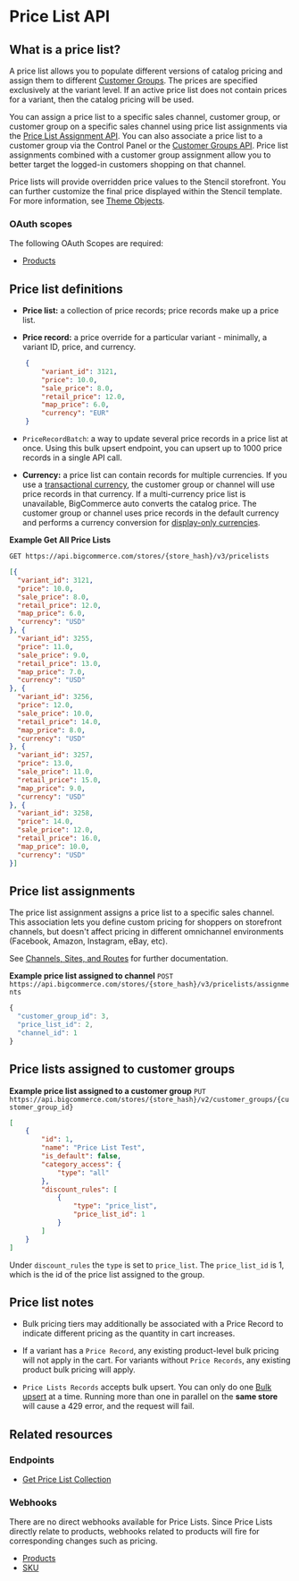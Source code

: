 # Price List API


## What is a price list?


A price list allows you to populate different versions of catalog pricing and assign them to different [Customer Groups](/api-reference/customer-subscribers/customers-api). The prices are specified exclusively at the variant level. If an active price list does not contain prices for a variant, then the catalog pricing will be used. 

You can assign a price list to a specific sales channel, customer group, or customer group on a specific sales channel using price list assignments via the [Price List Assignment API](https://developer.bigcommerce.com/api-reference/store-management/price-lists/price-lists-assignments/createpricelistassignments). You can also associate a price list to a customer group via the Control Panel or the [Customer Groups API](/api-reference/store-management/customers-v2). Price list assignments combined with a customer group assignment allow you to better target the logged-in customers shopping on that channel.

Price lists will provide overridden price values to the Stencil storefront. You can further customize the final price displayed within the Stencil template. For more information, see [Theme Objects](/stencil-docs/reference-docs/global-objects-and-properties).


### OAuth scopes
The following OAuth Scopes are required:
* [Products](/api-docs/getting-started/basics/authentication#authentication_oauth-scopes)

## Price list definitions

- **Price list:** a collection of price records; price records make up a price list.

- **Price record:** a price override for a particular variant - minimally, a variant ID, price, and currency.


```json
	{
		"variant_id": 3121,
		"price": 10.0,
		"sale_price": 8.0,
		"retail_price": 12.0,
		"map_price": 6.0,
		"currency": "EUR"
	}
```


- `PriceRecordBatch`: a way to update several price records in a price list at once. Using this bulk upsert endpoint, you can upsert up to 1000 price records in a single API call.

- **Currency:** a price list can contain records for multiple currencies. If you use a [transactional currency](/api-docs/multi-currency/guide/introduction#display-vs-transactional), the customer group or channel will use price records in that currency. If a multi-currency price list is unavailable, BigCommerce auto converts the catalog price. The customer group or channel uses price records in the default currency and performs a currency conversion for [display-only currencies](/api-docs/multi-currency/guide/introduction#display-vs-transactional).


<!--
title: "Example Price List"
subtitle: ""
lineNumbers: true
-->

**Example Get All Price Lists**

`GET https://api.bigcommerce.com/stores/{store_hash}/v3/pricelists`

```json
[{
  "variant_id": 3121,
  "price": 10.0,
  "sale_price": 8.0,
  "retail_price": 12.0,
  "map_price": 6.0,
  "currency": "USD"
}, {
  "variant_id": 3255,
  "price": 11.0,
  "sale_price": 9.0,
  "retail_price": 13.0,
  "map_price": 7.0,
  "currency": "USD"
}, {
  "variant_id": 3256,
  "price": 12.0,
  "sale_price": 10.0,
  "retail_price": 14.0,
  "map_price": 8.0,
  "currency": "USD"
}, {
  "variant_id": 3257,
  "price": 13.0,
  "sale_price": 11.0,
  "retail_price": 15.0,
  "map_price": 9.0,
  "currency": "USD"
}, {
  "variant_id": 3258,
  "price": 14.0,
  "sale_price": 12.0,
  "retail_price": 16.0,
  "map_price": 10.0,
  "currency": "USD"
}]
```


## Price list assignments

The price list assignment assigns a price list to a specific sales channel. This association lets you define custom pricing for shoppers on storefront channels, but doesn't affect pricing in different omnichannel environments (Facebook, Amazon, Instagram, eBay, etc). 

See [Channels, Sites, and Routes](https://developer.bigcommerce.com/api-reference/cart-checkout/channels-listings-api) for further documentation.

**Example price list assigned to channel**
`POST https://api.bigcommerce.com/stores/{store_hash}/v3/pricelists/assignments`

```js
{
  "customer_group_id": 3,
  "price_list_id": 2,
  "channel_id": 1
}

```

<!--
title: "Example Price List assigned to a customer group"
subtitle: ""
lineNumbers: true
-->

## Price lists assigned to customer groups 

**Example price list assigned to a customer group**
`PUT https://api.bigcommerce.com/stores/{store_hash}/v2/customer_groups/{customer_group_id}`

```json
[
    {
        "id": 1,
        "name": "Price List Test",
        "is_default": false,
        "category_access": {
            "type": "all"
        },
        "discount_rules": [
            {
                "type": "price_list",
                "price_list_id": 1
            }
        ]
    }
]
```

Under `discount_rules` the `type` is set to `price_list`. The `price_list_id` is 1, which is the id of the price list assigned to the group.

## Price list notes

- Bulk pricing tiers may additionally be associated with a Price Record to indicate different pricing as the quantity in cart increases.

- If a variant has a `Price Record`, any existing product-level bulk pricing will not apply in the cart. For variants without `Price Records`, any existing product bulk pricing will apply.

- `Price Lists Records` accepts bulk upsert. You can only do one [Bulk upsert](/api-reference/catalog/pricelists-api/price-lists-records/setpricelistrecordcollection) at a time. Running more than one in parallel on the **same store** will cause a 429 error, and the request will fail.

## Related resources

### Endpoints
* [Get Price List Collection](/api-reference/catalog/pricelists-api/price-lists/getpricelistcollection)

### Webhooks
There are no direct webhooks available for Price Lists. Since Price Lists directly relate to products, webhooks related to products will fire for corresponding changes such as pricing.

* [Products](/api-docs/getting-started/webhooks/webhook-events#webhook-events_products)
* [SKU](/api-docs/getting-started/webhooks/webhook-events#webhook-events_sku)
